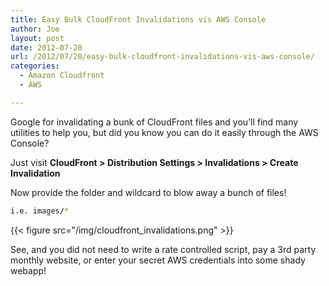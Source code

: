 ```yaml
---
title: Easy Bulk CloudFront Invalidations vis AWS Console
author: Joe
layout: post
date: 2012-07-20
url: /2012/07/20/easy-bulk-cloudfront-invalidations-vis-aws-console/
categories:
  - Amazon Cloudfront
  - AWS

---
```

Google for invalidating a bunk of CloudFront files and you&#8217;ll find many utilities to help you, but did you know you can do it easily through the AWS Console?

Just visit **CloudFront > Distribution Settings > Invalidations > Create Invalidation**

Now provide the folder and wildcard to blow away a bunch of files!

```bash
i.e. images/*
```

{{< figure src="/img/cloudfront_invalidations.png" >}}

See, and you did not need to write a rate controlled script, pay a 3rd party monthly website, or enter your secret AWS credentials into some shady webapp!